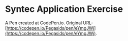# Syntec Application Exercise
A Pen created at CodePen.io. Original URL: [https://codepen.io/Pegasids/pen/eYmgJWj](https://codepen.io/Pegasids/pen/eYmgJWj).

 
